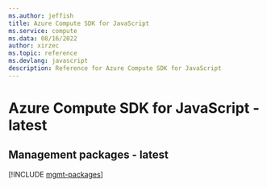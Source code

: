 ```yaml
---
ms.author: jeffish
title: Azure Compute SDK for JavaScript
ms.service: compute
ms.data: 08/16/2022
author: xirzec
ms.topic: reference
ms.devlang: javascript
description: Reference for Azure Compute SDK for JavaScript
---
```

# Azure Compute SDK for JavaScript - latest

## Management packages - latest
[!INCLUDE [mgmt-packages](compute-mgmt-index.md)]
